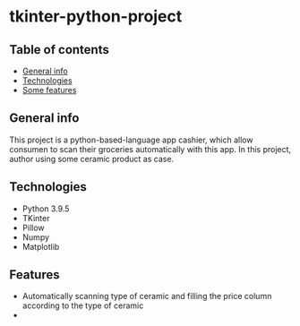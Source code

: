 # tkinter-python-project

## Table of contents
* [General info](#general-info)
* [Technologies](#technologies)
* [Some features](#features)

## General info
This project is a python-based-language app cashier, which allow consumen to scan their groceries automatically with this app. In this project, author using some ceramic product as case.

## Technologies
* Python 3.9.5
* TKinter
* Pillow
* Numpy
* Matplotlib

## Features
* Automatically scanning type of ceramic and filling the price column according to the type of ceramic
* 




